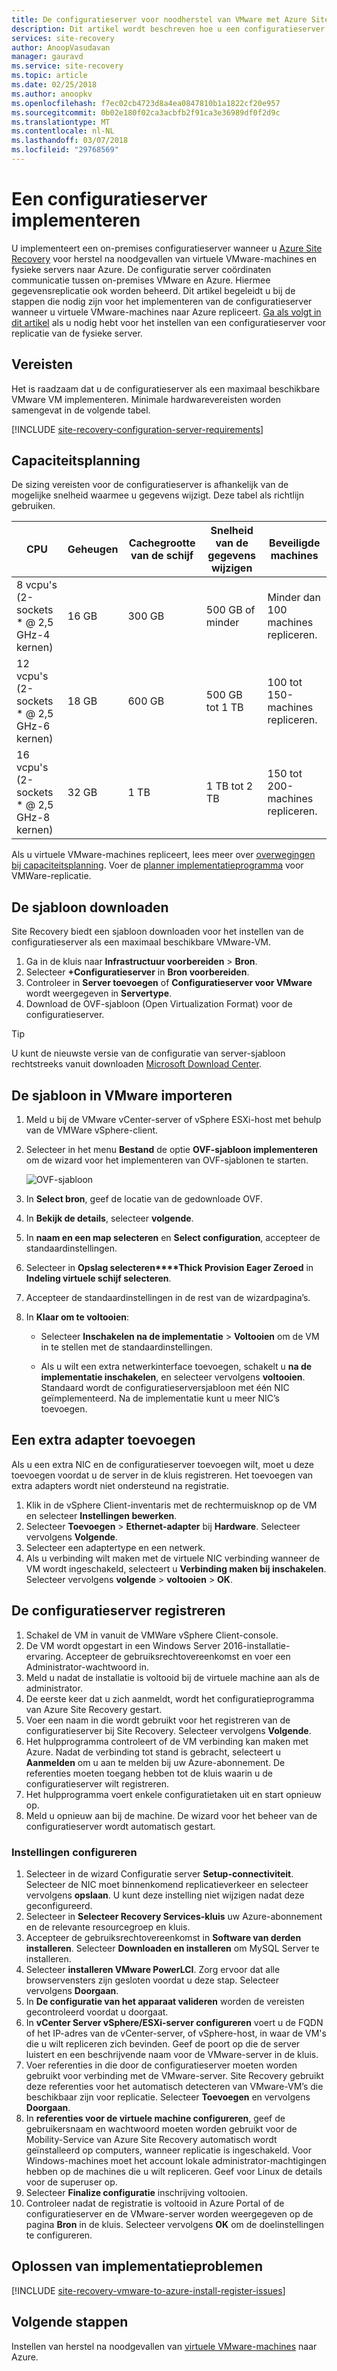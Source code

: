 ```yaml
---
title: De configuratieserver voor noodherstel van VMware met Azure Site Recovery implementeren | Microsoft Docs
description: Dit artikel wordt beschreven hoe u een configuratieserver voor noodherstel van VMware met Azure Site Recovery implementeert
services: site-recovery
author: AnoopVasudavan
manager: gauravd
ms.service: site-recovery
ms.topic: article
ms.date: 02/25/2018
ms.author: anoopkv
ms.openlocfilehash: f7ec02cb4723d8a4ea0847810b1a1822cf20e957
ms.sourcegitcommit: 0b02e180f02ca3acbfb2f91ca3e36989df0f2d9c
ms.translationtype: MT
ms.contentlocale: nl-NL
ms.lasthandoff: 03/07/2018
ms.locfileid: "29768569"
---
```

# <a name="deploy-a-configuration-server"></a>Een configuratieserver implementeren

U implementeert een on-premises configuratieserver wanneer u [Azure Site Recovery](site-recovery-overview.md) voor herstel na noodgevallen van virtuele VMware-machines en fysieke servers naar Azure. De configuratie server coördinaten communicatie tussen on-premises VMware en Azure. Hiermee gegevensreplicatie ook worden beheerd. Dit artikel begeleidt u bij de stappen die nodig zijn voor het implementeren van de configuratieserver wanneer u virtuele VMware-machines naar Azure repliceert. [Ga als volgt in dit artikel](site-recovery-set-up-physical-to-azure.md) als u nodig hebt voor het instellen van een configuratieserver voor replicatie van de fysieke server.

## <a name="prerequisites"></a>Vereisten

Het is raadzaam dat u de configuratieserver als een maximaal beschikbare VMware VM implementeren. Minimale hardwarevereisten worden samengevat in de volgende tabel.

[!INCLUDE [site-recovery-configuration-server-requirements](../../includes/site-recovery-configuration-and-scaleout-process-server-requirements.md)]




## <a name="capacity-planning"></a>Capaciteitsplanning

De sizing vereisten voor de configuratieserver is afhankelijk van de mogelijke snelheid waarmee u gegevens wijzigt. Deze tabel als richtlijn gebruiken.

| **CPU** | **Geheugen** | **Cachegrootte van de schijf** | **Snelheid van de gegevens wijzigen** | **Beveiligde machines** |
| --- | --- | --- | --- | --- |
| 8 vcpu's (2-sockets * @ 2,5 GHz-4 kernen) |16 GB |300 GB |500 GB of minder |Minder dan 100 machines repliceren. |
| 12 vcpu's (2-sockets * @ 2,5 GHz-6 kernen) |18 GB |600 GB |500 GB tot 1 TB |100 tot 150-machines repliceren. |
| 16 vcpu's (2-sockets * @ 2,5 GHz-8 kernen) |32 GB |1 TB |1 TB tot 2 TB |150 tot 200-machines repliceren. |


Als u virtuele VMware-machines repliceert, lees meer over [overwegingen bij capaciteitsplanning](/site-recovery-plan-capacity-vmware.md). Voer de [planner implementatieprogramma](site-recovery-deployment-planner.md) voor VMWare-replicatie.



## <a name="download-the-template"></a>De sjabloon downloaden

Site Recovery biedt een sjabloon downloaden voor het instellen van de configuratieserver als een maximaal beschikbare VMware-VM. 

1. Ga in de kluis naar **Infrastructuur voorbereiden** > **Bron**.
2. Selecteer **+Configuratieserver** in **Bron voorbereiden**.
3. Controleer in **Server toevoegen** of **Configuratieserver voor VMware** wordt weergegeven in **Servertype**.
4. Download de OVF-sjabloon (Open Virtualization Format) voor de configuratieserver.

  > [!TIP]
  U kunt de nieuwste versie van de configuratie van server-sjabloon rechtstreeks vanuit downloaden [Microsoft Download Center](https://aka.ms/asrconfigurationserver).


## <a name="import-the-template-in-vmware"></a>De sjabloon in VMware importeren


1. Meld u bij de VMware vCenter-server of vSphere ESXi-host met behulp van de VMWare vSphere-client.
2. Selecteer in het menu **Bestand** de optie **OVF-sjabloon implementeren** om de wizard voor het implementeren van OVF-sjablonen te starten.

     ![OVF-sjabloon](./media/tutorial-vmware-to-azure/vcenter-wizard.png)

3. In **Select bron**, geef de locatie van de gedownloade OVF.
4. In **Bekijk de details**, selecteer **volgende**.
5. In **naam en een map selecteren** en **Select configuration**, accepteer de standaardinstellingen.
6. Selecteer in **Opslag selecteren****Thick Provision Eager Zeroed** in **Indeling virtuele schijf selecteren**.
4. Accepteer de standaardinstellingen in de rest van de wizardpagina’s.
5. In **Klaar om te voltooien**:

    * Selecteer **Inschakelen na de implementatie** > **Voltooien** om de VM in te stellen met de standaardinstellingen.

    * Als u wilt een extra netwerkinterface toevoegen, schakelt u **na de implementatie inschakelen**, en selecteer vervolgens **voltooien**. Standaard wordt de configuratieserversjabloon met één NIC geïmplementeerd. Na de implementatie kunt u meer NIC’s toevoegen.


## <a name="add-an-additional-adapter"></a>Een extra adapter toevoegen

Als u een extra NIC en de configuratieserver toevoegen wilt, moet u deze toevoegen voordat u de server in de kluis registreren. Het toevoegen van extra adapters wordt niet ondersteund na registratie.

1. Klik in de vSphere Client-inventaris met de rechtermuisknop op de VM en selecteer **Instellingen bewerken**.
2. Selecteer **Toevoegen** > **Ethernet-adapter** bij **Hardware**. Selecteer vervolgens **Volgende**.
3. Selecteer een adaptertype en een netwerk. 
4. Als u verbinding wilt maken met de virtuele NIC verbinding wanneer de VM wordt ingeschakeld, selecteert u **Verbinding maken bij inschakelen**. Selecteer vervolgens **volgende** > **voltooien** > **OK**.
 

## <a name="register-the-configuration-server"></a>De configuratieserver registreren 

1. Schakel de VM in vanuit de VMWare vSphere Client-console.
2. De VM wordt opgestart in een Windows Server 2016-installatie-ervaring. Accepteer de gebruiksrechtovereenkomst en voer een Administrator-wachtwoord in.
3. Meld u nadat de installatie is voltooid bij de virtuele machine aan als de administrator.
4. De eerste keer dat u zich aanmeldt, wordt het configuratieprogramma van Azure Site Recovery gestart.
5. Voer een naam in die wordt gebruikt voor het registreren van de configuratieserver bij Site Recovery. Selecteer vervolgens **Volgende**.
6. Het hulpprogramma controleert of de VM verbinding kan maken met Azure. Nadat de verbinding tot stand is gebracht, selecteert u **Aanmelden** om u aan te melden bij uw Azure-abonnement. De referenties moeten toegang hebben tot de kluis waarin u de configuratieserver wilt registreren.
7. Het hulpprogramma voert enkele configuratietaken uit en start opnieuw op.
8. Meld u opnieuw aan bij de machine. De wizard voor het beheer van de configuratieserver wordt automatisch gestart.

### <a name="configure-settings"></a>Instellingen configureren

1. Selecteer in de wizard Configuratie server **Setup-connectiviteit**. Selecteer de NIC moet binnenkomend replicatieverkeer en selecteer vervolgens **opslaan**. U kunt deze instelling niet wijzigen nadat deze geconfigureerd.
2. Selecteer in **Selecteer Recovery Services-kluis** uw Azure-abonnement en de relevante resourcegroep en kluis.
3. Accepteer de gebruiksrechtovereenkomst in **Software van derden installeren**. Selecteer **Downloaden en installeren** om MySQL Server te installeren.
4. Selecteer **installeren VMware PowerLCI**. Zorg ervoor dat alle browservensters zijn gesloten voordat u deze stap. Selecteer vervolgens **Doorgaan**.
5. In **De configuratie van het apparaat valideren** worden de vereisten gecontroleerd voordat u doorgaat.
6. In **vCenter Server vSphere/ESXi-server configureren** voert u de FQDN of het IP-adres van de vCenter-server, of vSphere-host, in waar de VM's die u wilt repliceren zich bevinden. Geef de poort op die de server luistert en een beschrijvende naam voor de VMware-server in de kluis.
7. Voer referenties in die door de configuratieserver moeten worden gebruikt voor verbinding met de VMware-server. Site Recovery gebruikt deze referenties voor het automatisch detecteren van VMware-VM’s die beschikbaar zijn voor replicatie. Selecteer **Toevoegen** en vervolgens **Doorgaan**.
8. In **referenties voor de virtuele machine configureren**, geef de gebruikersnaam en wachtwoord moeten worden gebruikt voor de Mobility-Service van Azure Site Recovery automatisch wordt geïnstalleerd op computers, wanneer replicatie is ingeschakeld. Voor Windows-machines moet het account lokale administrator-machtigingen hebben op de machines die u wilt repliceren. Geef voor Linux de details voor de superuser op.
9. Selecteer **Finalize configuratie** inschrijving voltooien. 
10. Controleer nadat de registratie is voltooid in Azure Portal of de configuratieserver en de VMware-server worden weergegeven op de pagina **Bron** in de kluis. Selecteer vervolgens **OK** om de doelinstellingen te configureren.


## <a name="troubleshoot-deployment-issues"></a>Oplossen van implementatieproblemen

[!INCLUDE [site-recovery-vmware-to-azure-install-register-issues](../../includes/site-recovery-vmware-to-azure-install-register-issues.md)]



## <a name="next-steps"></a>Volgende stappen

Instellen van herstel na noodgevallen van [virtuele VMware-machines](tutorial-vmware-to-azure.md) naar Azure.
